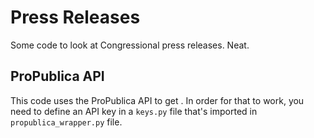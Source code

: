 # Press Releases
Some code to look at Congressional press releases. Neat.

## ProPublica API
This code uses the ProPublica API to get . In order for that to work, you need to define an API key in a `keys.py` file that's imported in `propublica_wrapper.py` file.
